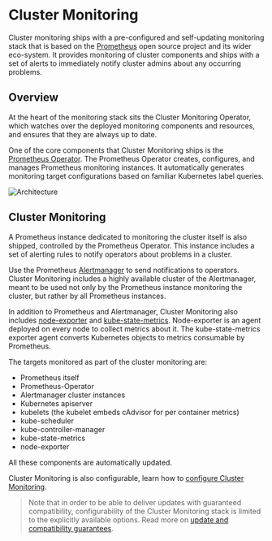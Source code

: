 # Cluster Monitoring

Cluster monitoring ships with a pre-configured and self-updating monitoring stack that is based on the [Prometheus][prometheus] open source project and its wider eco-system. It provides monitoring of cluster components and ships with a set of alerts to immediately notify cluster admins about any occurring problems.

## Overview

At the heart of the monitoring stack sits the Cluster Monitoring Operator, which watches over the deployed monitoring components and resources, and ensures that they are always up to date.

One of the core components that Cluster Monitoring ships is the [Prometheus Operator][prom-operator]. The Prometheus Operator creates, configures, and manages Prometheus monitoring instances. It automatically generates monitoring target configurations based on familiar Kubernetes label queries.

![Architecture](./arch.png)

## Cluster Monitoring

A Prometheus instance dedicated to monitoring the cluster itself is also shipped, controlled by the Prometheus Operator. This instance includes a set of alerting rules to notify operators about problems in a cluster.

Use the Prometheus [Alertmanager][alertmanager] to send notifications to operators. Cluster Monitoring includes a highly available cluster of the Alertmanager, meant to be used not only by the Prometheus instance monitoring the cluster, but rather by all Prometheus instances.

In addition to Prometheus and Alertmanager, Cluster Monitoring also includes [node-exporter][node-exporter] and [kube-state-metrics][kube-state]. Node-exporter is an agent deployed on every node to collect metrics about it. The kube-state-metrics exporter agent converts Kubernetes objects to metrics consumable by Prometheus.

The targets monitored as part of the cluster monitoring are:

- Prometheus itself
- Prometheus-Operator
- Alertmanager cluster instances
- Kubernetes apiserver
- kubelets (the kubelet embeds cAdvisor for per container metrics)
- kube-scheduler
- kube-controller-manager
- kube-state-metrics
- node-exporter

All these components are automatically updated.

Cluster Monitoring is also configurable, learn how to [configure Cluster Monitoring][configure-monitoring].

> Note that in order to be able to deliver updates with guaranteed compatibility, configurability of the Cluster Monitoring stack is limited to the explicitly available options. Read more on [update and compatibility guarantees][update-and-compatibility-guarantees].

[alertmanager]: https://prometheus.io/docs/alerting/alertmanager/
[configure-monitoring]: user-guides/configuring-cluster-monitoring.md
[node-exporter]: https://github.com/prometheus/node_exporter
[kube-state]: https://github.com/kubernetes/kube-state-metrics
[prom-operator]: https://coreos.com/operators/prometheus/docs/latest/
[prometheus]: https://prometheus.io/
[update-and-compatibility-guarantees]: user-guides/update-and-compatibility-guarantees.md
